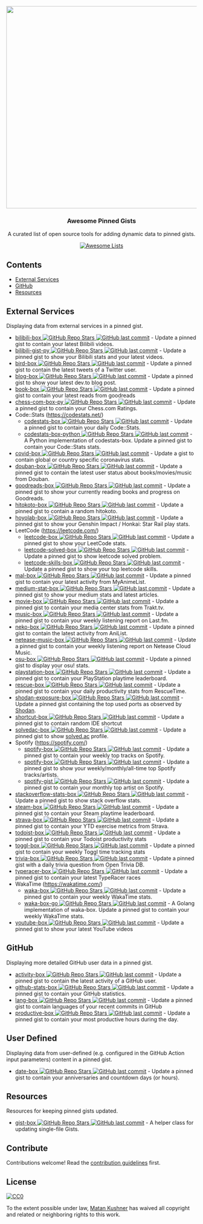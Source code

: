 <p align="center">
  <img src="https://user-images.githubusercontent.com/4658208/57482610-14f64480-7273-11e9-862e-80d9fe332311.png" width="535">
  <h3 align="center">Awesome Pinned Gists</h3>
  <p align="center">A curated list of open source tools for adding dynamic data to pinned gists.<p>
  <p align="center">
    <a href="https://awesome.re"><img src="https://awesome.re/badge.svg" alt="Awesome Lists"></a>
  </p>
</p>

## Contents

- [External Services](#external-services)
- [GitHub](#github)
- [Resources](#resources)

## External Services

Displaying data from external services in a pinned gist.

- [bilibili-box ![GitHub Repo Stars](https://img.shields.io/github/stars/KeJunMao/bilibili-box) ![GitHub last commit](https://img.shields.io/github/last-commit/KeJunMao/bilibili-box)](https://github.com/KeJunMao/bilibili-box) - Update a pinned gist to contain your latest Bilibili videos.
- [bilibili-gist-py ![GitHub Repo Stars](https://img.shields.io/github/stars/luyanci/bilibili-gist-py) ![GitHub last commit](https://img.shields.io/github/last-commit/luyanci/bilibili-gist-py)](https://github.com/luyanci/bilibili-gist-py) - Update a pinned gist to show your Bilibili stats and your latest videos.
- [bird-box ![GitHub Repo Stars](https://img.shields.io/github/stars/matchai/bird-box) ![GitHub last commit](https://img.shields.io/github/last-commit/matchai/bird-box)](https://github.com/matchai/bird-box) - Update a pinned gist to contain the latest tweets of a Twitter user.
- [blog-box ![GitHub Repo Stars](https://img.shields.io/github/stars/Aveek-Saha/blog-box) ![GitHub last commit](https://img.shields.io/github/last-commit/Aveek-Saha/blog-box)](https://github.com/Aveek-Saha/blog-box) - Update a pinned gist to show your latest dev.to blog post.
- [book-box ![GitHub Repo Stars](https://img.shields.io/github/stars/amorriscode/book-box) ![GitHub last commit](https://img.shields.io/github/last-commit/amorriscode/book-box)](https://github.com/amorriscode/book-box) - Update a pinned gist to contain your latest reads from goodreads
- [chess-com-box-py ![GitHub Repo Stars](https://img.shields.io/github/stars/sciencepal/chess-com-box-py) ![GitHub last commit](https://img.shields.io/github/last-commit/sciencepal/chess-com-box-py)](https://github.com/sciencepal/chess-com-box-py) - Update a pinned gist to contain your Chess.com Ratings.
- Code::Stats (https://codestats.net/)
    - [codestats-box ![GitHub Repo Stars](https://img.shields.io/github/stars/Ancientwood/codestats-box) ![GitHub last commit](https://img.shields.io/github/last-commit/Ancientwood/codestats-box)](https://github.com/Ancientwood/codestats-box) - Update a pinned gist to contain your daily Code::Stats.
    - [codestats-box-python ![GitHub Repo Stars](https://img.shields.io/github/stars/aksh1618/codestats-box-python) ![GitHub last commit](https://img.shields.io/github/last-commit/aksh1618/codestats-box-python)](https://github.com/aksh1618/codestats-box-python) - A Python implementation of codestats-box. Update a pinned gist to contain your Code::Stats stats.
- [covid-box ![GitHub Repo Stars](https://img.shields.io/github/stars/puf17640/covid-box) ![GitHub last commit](https://img.shields.io/github/last-commit/puf17640/covid-box)](https://github.com/puf17640/covid-box) - Update a gist to contain global or country specific coronavirus stats.
- [douban-box ![GitHub Repo Stars](https://img.shields.io/github/stars/CodeDaraW/douban-box) ![GitHub last commit](https://img.shields.io/github/last-commit/CodeDaraW/douban-box)](https://github.com/CodeDaraW/douban-box) - Update a pinned gist to contain the latest user status about books/movies/music from Douban.
- [goodreads-box ![GitHub Repo Stars](https://img.shields.io/github/stars/mdluo/goodreads-box) ![GitHub last commit](https://img.shields.io/github/last-commit/mdluo/goodreads-box)](https://github.com/mdluo/goodreads-box) - Update a pinned gist to show your currently reading books and progress on Goodreads.
- [hitokoto-box ![GitHub Repo Stars](https://img.shields.io/github/stars/greenhandatsjtu/hitokoto-box) ![GitHub last commit](https://img.shields.io/github/last-commit/greenhandatsjtu/hitokoto-box)](https://github.com/greenhandatsjtu/hitokoto-box) - Update a pinned gist to contain a random hitokoto.
- [hoyolab-box ![GitHub Repo Stars](https://img.shields.io/github/stars/yangchang-n/HoYoLab-box) ![GitHub last commit](https://img.shields.io/github/last-commit/yangchang-n/HoYoLab-box)](https://github.com/yangchang-n/HoYoLab-box) - Update a pinned gist to show your Genshin Impact / Honkai: Star Rail play stats.
- LeetCode (https://leetcode.com/)
    - [leetcode-box ![GitHub Repo Stars](https://img.shields.io/github/stars/puiiyuen/leetcode-box) ![GitHub last commit](https://img.shields.io/github/last-commit/puiiyuen/leetcode-box)](https://github.com/puiiyuen/leetcode-box) - Update a pinned gist to show your LeetCode stats.
    - [leetcode-solved-box ![GitHub Repo Stars](https://img.shields.io/github/stars/Pudding124/leetcode-solved-box) ![GitHub last commit](https://img.shields.io/github/last-commit/Pudding124/leetcode-solved-box)](https://github.com/Pudding124/leetcode-solved-box) - Update a pinned gist to show leetcode solved problem.
    - [leetcode-skills-box ![GitHub Repo Stars](https://img.shields.io/github/stars/tbeachill/leetcode-skills-box) ![GitHub last commit](https://img.shields.io/github/last-commit/tbeachill/leetcode-skills-box)](https://github.com/tbeachill/leetcode-skills-box) - Update a pinned gist to show your top leetcode skills.
- [mal-box ![GitHub Repo Stars](https://img.shields.io/github/stars/jckli/mal-box) ![GitHub last commit](https://img.shields.io/github/last-commit/jckli/mal-box)](https://github.com/jckli/mal-box) - Update a pinned gist to contain your latest activity from MyAnimeList.
- [medium-stat-box ![GitHub Repo Stars](https://img.shields.io/github/stars/kylemocode/medium-stat-box) ![GitHub last commit](https://img.shields.io/github/last-commit/kylemocode/medium-stat-box)](https://github.com/kylemocode/medium-stat-box) - Update a pinned gist to show your medium stats and latest articles.
- [movie-box ![GitHub Repo Stars](https://img.shields.io/github/stars/LuisAlejandro/movie-box) ![GitHub last commit](https://img.shields.io/github/last-commit/LuisAlejandro/movie-box)](https://github.com/LuisAlejandro/movie-box) - Update a pinned gist to contain your media center stats from Trakt.tv.
- [music-box ![GitHub Repo Stars](https://img.shields.io/github/stars/jacc/music-box) ![GitHub last commit](https://img.shields.io/github/last-commit/jacc/music-box)](https://github.com/jacc/music-box) - Update a pinned gist to contain your weekly listening report on Last.fm.
- [neko-box ![GitHub Repo Stars](https://img.shields.io/github/stars/RangerDigital/neko-box) ![GitHub last commit](https://img.shields.io/github/last-commit/RangerDigital/neko-box)](https://github.com/RangerDigital/neko-box) - Update a pinned gist to contain the latest activity from AniList.
- [netease-music-box ![GitHub Repo Stars](https://img.shields.io/github/stars/Leecason/netease-music-box) ![GitHub last commit](https://img.shields.io/github/last-commit/Leecason/netease-music-box)](https://github.com/Leecason/netease-music-box) - Update a pinned gist to contain your weekly listening report on Netease Cloud Music.
- [osu-box ![GitHub Repo Stars](https://img.shields.io/github/stars/AiverAiva/osu-box) ![GitHub last commit](https://img.shields.io/github/last-commit/AiverAiva/osu-box)](https://github.com/AiverAiva/osu-box) - Update a pinned gist to display your osu! stats.
- [playstation-box ![GitHub Repo Stars](https://img.shields.io/github/stars/Swilder-M/playstation-box) ![GitHub last commit](https://img.shields.io/github/last-commit/Swilder-M/playstation-box)](https://github.com/Swilder-M/playstation-box) - Update a pinned gist to contain your PlayStation playtime leaderboard.
- [rescue-box ![GitHub Repo Stars](https://img.shields.io/github/stars/joshghent/rescue-box) ![GitHub last commit](https://img.shields.io/github/last-commit/joshghent/rescue-box)](https://github.com/joshghent/rescue-box) - Update a pinned gist to contain your daily productivity stats from RescueTime.
- [shodan-exposure-box ![GitHub Repo Stars](https://img.shields.io/github/stars/ChrisCarini/shodan-exposure-box) ![GitHub last commit](https://img.shields.io/github/last-commit/ChrisCarini/shodan-exposure-box)](https://github.com/ChrisCarini/shodan-exposure-box) - Update a pinned gist containing the top used ports as observed by [Shodan](https://www.shodan.io/).
- [shortcut-box ![GitHub Repo Stars](https://img.shields.io/github/stars/artemnovichkov/shortcut-box) ![GitHub last commit](https://img.shields.io/github/last-commit/artemnovichkov/shortcut-box)](https://github.com/artemnovichkov/shortcut-box) - Update a pinned gist to contain random IDE shortcut
- [solvedac-box ![GitHub Repo Stars](https://img.shields.io/github/stars/abiriadev/solvedac-box) ![GitHub last commit](https://img.shields.io/github/last-commit/abiriadev/solvedac-box)](https://github.com/abiriadev/solvedac-box) - Update a pinned gist to show [solved.ac](https://solved.ac) profile.
- Spotify (https://spotify.com/)
    - [spotify-box ![GitHub Repo Stars](https://img.shields.io/github/stars/izayl/spotify-box) ![GitHub last commit](https://img.shields.io/github/last-commit/izayl/spotify-box)](https://github.com/izayl/spotify-box) - Update a pinned gist to contain your weekly top tracks on Spotify.
    - [spotify-box ![GitHub Repo Stars](https://img.shields.io/github/stars/Aveek-Saha/spotify-box) ![GitHub last commit](https://img.shields.io/github/last-commit/Aveek-Saha/spotify-box)](https://github.com/Aveek-Saha/spotify-box) - Update a pinned gist to show your weekly/monthly/all-time top Spotify tracks/artists.
    - [spotify-gist ![GitHub Repo Stars](https://img.shields.io/github/stars/mporracindie/spotify-gist) ![GitHub last commit](https://img.shields.io/github/last-commit/mporracindie/spotify-gist)](https://github.com/mporracindie/spotify-gist) - Update a pinned gist to contain your monthly top artist on Spotify.
- [stackoverflow-stats-box ![GitHub Repo Stars](https://img.shields.io/github/stars/Pudding124/stackoverflow-stats-box) ![GitHub last commit](https://img.shields.io/github/last-commit/Pudding124/stackoverflow-stats-box)](https://github.com/Pudding124/stackoverflow-stats-box) - Update a pinned gist to show stack overflow stats.
- [steam-box ![GitHub Repo Stars](https://img.shields.io/github/stars/YouEclipse/steam-box) ![GitHub last commit](https://img.shields.io/github/last-commit/YouEclipse/steam-box)](https://github.com/YouEclipse/steam-box) - Update a pinned gist to contain your Steam playtime leaderboard.
- [strava-box ![GitHub Repo Stars](https://img.shields.io/github/stars/JohnPhamous/strava-box) ![GitHub last commit](https://img.shields.io/github/last-commit/JohnPhamous/strava-box)](https://github.com/JohnPhamous/strava-box) - Update a pinned gist to contain your YTD exercise metrics from Strava.
- [todoist-box ![GitHub Repo Stars](https://img.shields.io/github/stars/joshghent/todoist-box) ![GitHub last commit](https://img.shields.io/github/last-commit/joshghent/todoist-box)](https://github.com/joshghent/todoist-box) - Update a pinned gist to contain your Todoist productivity stats
- [toggl-box ![GitHub Repo Stars](https://img.shields.io/github/stars/tobimori/toggl-box) ![GitHub last commit](https://img.shields.io/github/last-commit/tobimori/toggl-box)](https://github.com/tobimori/toggl-box) - Update a pinned gist to contain your weekly Toggl time tracking stats
- [trivia-box ![GitHub Repo Stars](https://img.shields.io/github/stars/ChrisCarini/trivia-box) ![GitHub last commit](https://img.shields.io/github/last-commit/ChrisCarini/trivia-box)](https://github.com/ChrisCarini/trivia-box) - Update a pinned gist with a daily trivia question from Open Trivia DB.
- [typeracer-box ![GitHub Repo Stars](https://img.shields.io/github/stars/tobimori/typeracer-box) ![GitHub last commit](https://img.shields.io/github/last-commit/tobimori/typeracer-box)](https://github.com/tobimori/typeracer-box) - Update a pinned gist to contain your latest TypeRacer races
- WakaTime (https://wakatime.com/)
    - [waka-box ![GitHub Repo Stars](https://img.shields.io/github/stars/matchai/waka-box) ![GitHub last commit](https://img.shields.io/github/last-commit/matchai/waka-box)](https://github.com/matchai/waka-box) - Update a pinned gist to contain your weekly WakaTime stats.
    - [waka-box-go ![GitHub Repo Stars](https://img.shields.io/github/stars/YouEclipse/waka-box-go) ![GitHub last commit](https://img.shields.io/github/last-commit/YouEclipse/waka-box-go)](https://github.com/YouEclipse/waka-box-go) - A Golang implementation of waka-box. Update a pinned gist to contain your weekly WakaTime stats.
- [youtube-box ![GitHub Repo Stars](https://img.shields.io/github/stars/SinaKhalili/youtube-box) ![GitHub last commit](https://img.shields.io/github/last-commit/SinaKhalili/youtube-box)](https://github.com/SinaKhalili/youtube-box) - Update a pinned gist to show your latest YouTube videos

## GitHub

Displaying more detailed GitHub user data in a pinned gist.

- [activity-box ![GitHub Repo Stars](https://img.shields.io/github/stars/JasonEtco/activity-box) ![GitHub last commit](https://img.shields.io/github/last-commit/JasonEtco/activity-box)](https://github.com/JasonEtco/activity-box) - Update a pinned gist to contain the latest activity of a GitHub user.
- [github-stats-box ![GitHub Repo Stars](https://img.shields.io/github/stars/bokub/github-stats-box) ![GitHub last commit](https://img.shields.io/github/last-commit/bokub/github-stats-box)](https://github.com/bokub/github-stats-box) - Update a pinned gist to contain your GitHub statistics.
- [lang-box ![GitHub Repo Stars](https://img.shields.io/github/stars/inokawa/lang-box) ![GitHub last commit](https://img.shields.io/github/last-commit/inokawa/lang-box)](https://github.com/inokawa/lang-box) - Update a pinned gist to contain languages of your recent commits in GitHub
- [productive-box ![GitHub Repo Stars](https://img.shields.io/github/stars/maxam2017/productive-box) ![GitHub last commit](https://img.shields.io/github/last-commit/maxam2017/productive-box)](https://github.com/maxam2017/productive-box) - Update a pinned gist to contain your most productive hours during the day.

## User Defined

Displaying data from user-defined (e.g. configured in the GitHub Action input parameters) content in a pinned gist.

- [date-box ![GitHub Repo Stars](https://img.shields.io/github/stars/kf-liu/date-box) ![GitHub last commit](https://img.shields.io/github/last-commit/kf-liu/date-box)](https://github.com/kf-liu/date-box) - Update a pinned gist to contain your anniversaries and countdown days (or hours).

## Resources

Resources for keeping pinned gists updated.

- [gist-box ![GitHub Repo Stars](https://img.shields.io/github/stars/JasonEtco/gist-box) ![GitHub last commit](https://img.shields.io/github/last-commit/JasonEtco/gist-box)](https://github.com/JasonEtco/gist-box) - A helper class for updating single-file Gists.

## Contribute

Contributions welcome! Read the [contribution guidelines](contributing.md) first.

## License

[![CC0](https://mirrors.creativecommons.org/presskit/buttons/88x31/svg/cc-zero.svg)](https://creativecommons.org/publicdomain/zero/1.0)

To the extent possible under law, [Matan Kushner](https://github.com/matchai) has waived all copyright and
related or neighboring rights to this work.
